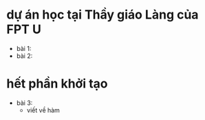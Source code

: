 # dự án học tại Thầy giáo Làng của FPT U
- bài 1:
- bài 2:
# hết phần khởi tạo
- bài 3:
    - viết về hàm